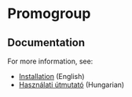 # Promogroup

## Documentation

For more information, see:

- [Installation](installation.md) (English)
- [Használati útmutató](users-guide.md) (Hungarian)
